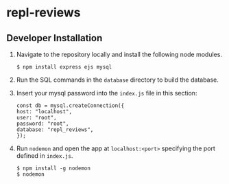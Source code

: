 # repl-reviews

## Developer Installation

1.  Navigate to the repository locally and install the following node modules.

        $ npm install express ejs mysql

2.  Run the SQL commands in the `database` directory to build the database.
3.  Insert your mysql password into the `index.js` file in this section:

        const db = mysql.createConnection({
        host: "localhost",
        user: "root",
        password: "root",
        database: "repl_reviews",
        });

4.  Run `nodemon` and open the app at `localhost:<port>` specifying the port defined in `index.js`.

        $ npm install -g nodemon
        $ nodemon
